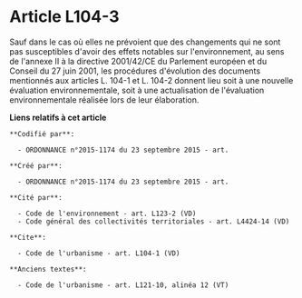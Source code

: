 # Article L104-3

Sauf dans le cas où elles ne prévoient que des changements qui ne sont pas susceptibles d'avoir des effets notables sur
l'environnement, au sens de l'annexe II à la directive 2001/42/CE du Parlement européen et du Conseil du 27 juin 2001, les
procédures d'évolution des documents mentionnés aux articles L. 104-1 et L. 104-2 donnent lieu soit à une nouvelle évaluation
environnementale, soit à une actualisation de l'évaluation environnementale réalisée lors de leur élaboration.

**Liens relatifs à cet article**

	**Codifié par**:

	  - ORDONNANCE n°2015-1174 du 23 septembre 2015 - art.

	**Créé par**:

	  - ORDONNANCE n°2015-1174 du 23 septembre 2015 - art.

	**Cité par**:

	  - Code de l'environnement - art. L123-2 (VD)
	  - Code général des collectivités territoriales - art. L4424-14 (VD)

	**Cite**:

	  - Code de l'urbanisme - art. L104-1 (VD)

	**Anciens textes**:

	  - Code de l'urbanisme - art. L121-10, alinéa 12 (VT)
